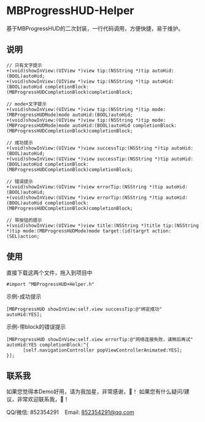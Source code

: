 # MBProgressHUD-Helper
基于MBProgressHUD的二次封装，一行代码调用，方便快捷，易于维护。

## 说明
```
// 只有文字提示
+(void)showInView:(UIView *)view tip:(NSString *)tip autoHid:(BOOL)autoHid;
+(void)showInView:(UIView *)view tip:(NSString *)tip autoHid:(BOOL)autoHid completionBlock:(MBProgressHUDCompletionBlock)completionBlock;

// mode+文字提示
+(void)showInView:(UIView *)view tip:(NSString *)tip mode:(MBProgressHUDMode)mode autoHid:(BOOL)autoHid;
+(void)showInView:(UIView *)view tip:(NSString *)tip mode:(MBProgressHUDMode)mode autoHid:(BOOL)autoHid completionBlock:(MBProgressHUDCompletionBlock)completionBlock;

// 成功提示
+(void)showInView:(UIView *)view successTip:(NSString *)tip autoHid:(BOOL)autoHid;
+(void)showInView:(UIView *)view successTip:(NSString *)tip autoHid:(BOOL)autoHid completionBlock:(MBProgressHUDCompletionBlock)completionBlock;

// 错误提示
+(void)showInView:(UIView *)view errorTip:(NSString *)tip autoHid:(BOOL)autoHid;
+(void)showInView:(UIView *)view errorTip:(NSString *)tip autoHid:(BOOL)autoHid completionBlock:(MBProgressHUDCompletionBlock)completionBlock;

// 带按钮的提示
+(void)showInView:(UIView *)view title:(NSString *)title tip:(NSString *)tip mode:(MBProgressHUDMode)mode target:(id)targrt action:(SEL)action;

```

## 使用
直接下载这两个文件，拖入到项目中
```
#import "MBProgressHUD+Helper.h"
```

示例-成功提示
```
[MBProgressHUD showInView:self.view successTip:@"绑定成功" autoHid:YES];
```

示例-带block的错误提示
```
[MBProgressHUD showInView:self.view errorTip:@"网络连接失败，请稍后再试" autoHid:YES completionBlock:^{
      [self.navigationController popViewControllerAnimated:YES];
}];
```

## 联系我
如果您觉得本Demo好用，请为我加星，非常感谢，🙏！&nbsp;如果您有什么疑问/建议，非常欢迎联系我，🙏！

QQ/微信: 852354291&nbsp;&nbsp;&nbsp;&nbsp;Email: 852354291@qq.com

